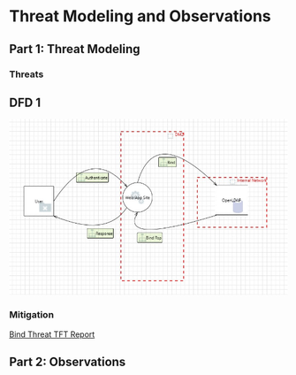 # Threat Modeling and Observations
## Part 1: Threat Modeling

<!--- Josh Bartels --->
### Threats

## DFD 1

![Bind Threat](https://github.com/bartelsjoshuac/SAPG/blob/main/images/BINDThreat.jpg)

### Mitigation

[Bind Threat TFT Report](https://htmlpreview.github.io/?https://github.com/bartelsjoshuac/SAPG/blob/main/BINDThreatReport.htm)

## Part 2: Observations
